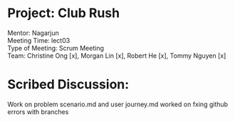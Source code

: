 # Project: Club Rush
Mentor: Nagarjun <br />
Meeting Time: lect03 <br />
Type of Meeting: Scrum Meeting <br />
Team: Christine Ong [x], Morgan Lin [x], Robert He [x], Tommy Nguyen [x] <br />
# Scribed Discussion: 
Work on problem scenario.md and user journey.md
worked on fxing github errors with branches
